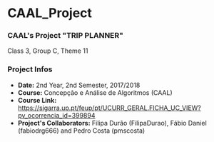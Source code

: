 # CAAL_Project

### CAAL's Project "TRIP PLANNER"
Class 3, Group C, Theme 11

### Project Infos
* **Date:** 2nd Year, 2nd Semester, 2017/2018
* **Course:** Concepção e Análise de Algoritmos (CAAL) 
* **Course Link:** https://sigarra.up.pt/feup/pt/UCURR_GERAL.FICHA_UC_VIEW?pv_ocorrencia_id=399894
* **Project's Collaborators:** Filipa Durão (FilipaDurao), Fábio Daniel (fabiodrg666) and Pedro Costa (pmscosta)
